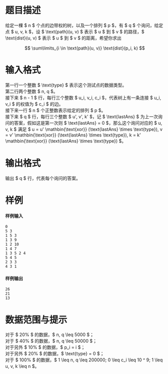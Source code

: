 
# 题目描述

给定一棵 $ n $ 个点的边带权的树，以及一个排列 $ p $，有 $ q $ 个询问，给定点 $ u, v, k $，设 $ \text{path}(u, v) $ 表示 $ u $ 到 $ v $ 的路径，$ \text{dist}(u, v) $ 表示 $ u $ 到 $ v $ 的距离，希望你求出

$$ \sum\limits_{i \in \text{path}(u, v)} \text{dist}(p_i, k) $$

# 输入格式

第一行一个整数 $ \text{type} $ 表示这个测试点的数据类型。  
第二行两个整数 $ n, q $。  
接下来 $ n - 1 $ 行，每行三个整数 $ u_i, v_i, c_i $，代表树上有一条连接 $ u_i, v_i $ 的权值为 $ c_i $ 的边。  
接下来一行 $ n $ 个正整数表示给定的排列 $ p $。  
接下来 $ q $ 行，每行三个整数 $ u', v', k' $，记 $ \text{lastAns} $ 为上一次询问的答案，假如这是第一次则 $ \text{lastAns} = 0 $，那么这个询问对应的 $ u, v, k $ 满足 $ u = u' \mathbin{\text{xor}} (\text{lastAns} \times \text{type}), v = v' \mathbin{\text{xor}} (\text{lastAns} \times \text{type}), k = k' \mathbin{\text{xor}} (\text{lastAns} \times \text{type}) $。

# 输出格式

输出 $ q $ 行，代表每个询问的答案。

# 样例

#### 样例输入
```plain
0
5 3
1 5 3
1 3 9
1 2 10
1 4 7
1 3 5 2 4
5 4 5
2 3 3
4 3 1
```

#### 样例输出
```plain
26
21
13
```

# 数据范围与提示

对于 $ 20\% $ 的数据，$ n, q \leq 5000 $；  
对于 $ 40\% $ 的数据，$ n, q \leq 50000 $；  
对于另外 $ 10\% $ 的数据，$ p_i = i $；  
对于另外 $ 20\% $ 的数据，$ \text{type} = 0 $；  
对于 $ 100\% $ 的数据，$ 1 \leq n, q \leq 200000; 0 \leq c_i \leq 10 ^ 9; 1 \leq u, v, k \leq n $。

